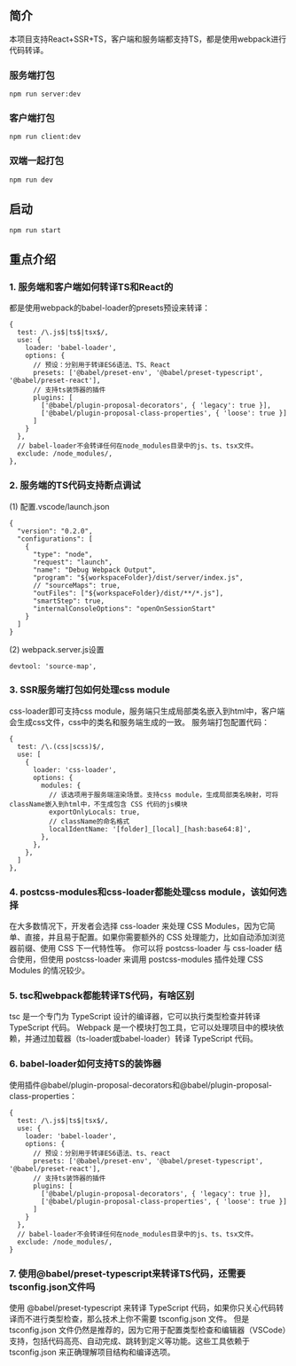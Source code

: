 ## 简介
本项目支持React+SSR+TS，客户端和服务端都支持TS，都是使用webpack进行代码转译。

### 服务端打包
```
npm run server:dev
```

### 客户端打包
```
npm run client:dev
```
### 双端一起打包
```
npm run dev
```

## 启动
```
npm run start
```

## 重点介绍
### 1. 服务端和客户端如何转译TS和React的
都是使用webpack的babel-loader的presets预设来转译：
```
{
  test: /\.js$|ts$|tsx$/,
  use: {
    loader: 'babel-loader',
    options: {
      // 预设：分别用于转译ES6语法、TS、React
      presets: ['@babel/preset-env', '@babel/preset-typescript', '@babel/preset-react'],
      // 支持ts装饰器的插件
      plugins: [
        ['@babel/plugin-proposal-decorators', { 'legacy': true }],
        ['@babel/plugin-proposal-class-properties', { 'loose': true }]
      ]
    }
  },
  // babel-loader不会转译任何在node_modules目录中的js、ts、tsx文件。
  exclude: /node_modules/,
},
```
### 2. 服务端的TS代码支持断点调试
(1) 配置.vscode/launch.json
```
{
  "version": "0.2.0",
  "configurations": [
    {
      "type": "node",
      "request": "launch",
      "name": "Debug Webpack Output",
      "program": "${workspaceFolder}/dist/server/index.js",
      // "sourceMaps": true,
      "outFiles": ["${workspaceFolder}/dist/**/*.js"],
      "smartStep": true,
      "internalConsoleOptions": "openOnSessionStart"
    }
  ]
}
```
(2) webpack.server.js设置
```
devtool: 'source-map',
```
### 3. SSR服务端打包如何处理css module
css-loader即可支持css module，服务端只生成局部类名嵌入到html中，客户端会生成css文件，css中的类名和服务端生成的一致。
服务端打包配置代码：
```
{
  test: /\.(css|scss)$/,
  use: [
    {
      loader: 'css-loader',
      options: {
        modules: {
          // 该选项用于服务端渲染场景。支持css module，生成局部类名映射，可将className嵌入到html中，不生成包含 CSS 代码的js模块
          exportOnlyLocals: true,
          // className的命名格式
          localIdentName: '[folder]_[local]_[hash:base64:8]',
        },
      },
    },
  ]
},
```
### 4. postcss-modules和css-loader都能处理css module，该如何选择
在大多数情况下，开发者会选择 css-loader 来处理 CSS Modules，因为它简单、直接，并且易于配置。如果你需要额外的 CSS 处理能力，比如自动添加浏览器前缀、使用 CSS 下一代特性等。
你可以将 postcss-loader 与 css-loader 结合使用，但使用 postcss-loader 来调用 postcss-modules 插件处理 CSS Modules 的情况较少。
### 5. tsc和webpack都能转译TS代码，有啥区别
tsc 是一个专门为 TypeScript 设计的编译器，它可以执行类型检查并转译 TypeScript 代码。
Webpack 是一个模块打包工具，它可以处理项目中的模块依赖，并通过加载器（ts-loader或babel-loader）转译 TypeScript 代码。

### 6. babel-loader如何支持TS的装饰器
使用插件@babel/plugin-proposal-decorators和@babel/plugin-proposal-class-properties：
```
{
  test: /\.js$|ts$|tsx$/,
  use: {
    loader: 'babel-loader',
    options: {
      // 预设：分别用于转译ES6语法、ts、react
      presets: ['@babel/preset-env', '@babel/preset-typescript', '@babel/preset-react'],
      // 支持ts装饰器的插件
      plugins: [
        ['@babel/plugin-proposal-decorators', { 'legacy': true }],
        ['@babel/plugin-proposal-class-properties', { 'loose': true }]
      ]
    }
  },
  // babel-loader不会转译任何在node_modules目录中的js、ts、tsx文件。
  exclude: /node_modules/,
}
```

### 7. 使用@babel/preset-typescript来转译TS代码，还需要tsconfig.json文件吗
使用 @babel/preset-typescript 来转译 TypeScript 代码，如果你只关心代码转译而不进行类型检查，那么技术上你不需要 tsconfig.json 文件。
但是tsconfig.json 文件仍然是推荐的，因为它用于配置类型检查和编辑器（VSCode）支持，包括代码高亮、自动完成、跳转到定义等功能。这些工具依赖于 tsconfig.json 来正确理解项目结构和编译选项。
